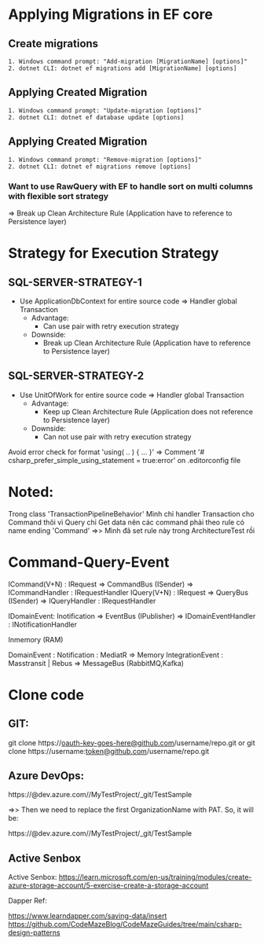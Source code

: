 ﻿# Applying Migrations in EF core
## Create migrations
	1. Windows command prompt: "Add-migration [MigrationName] [options]"
	2. dotnet CLI: dotnet ef migrations add [MigrationName] [options]

## Applying Created Migration
	1. Windows command prompt: "Update-migration [options]"
	2. dotnet CLI: dotnet ef database update [options]

## Applying Created Migration
	1. Windows command prompt: "Remove-migration [options]"
	2. dotnet CLI: dotnet ef migrations remove [options]

### Want to use RawQuery with EF to handle sort on multi columns with flexible sort strategy
=> Break up Clean Architecture Rule (Application have to reference to Persistence layer)

# Strategy for Execution Strategy

## SQL-SERVER-STRATEGY-1
 - Use ApplicationDbContext for entire source code => Handler global Transaction
	- Advantage:
		+ Can use pair with retry execution strategy
	- Downside:
		+ Break up Clean Architecture Rule (Application have to reference to Persistence layer)

## SQL-SERVER-STRATEGY-2
 - Use UnitOfWork for entire source code => Handler global Transaction
	- Advantage:
		+ Keep up Clean Architecture Rule (Application does not reference to Persistence layer)
	- Downside:
		+ Can not use pair with retry execution strategy


Avoid error check for format 'using( .. ) { ... }'
=> Comment '# csharp_prefer_simple_using_statement = true:error' on .editorconfig file

# Noted: 
Trong class 'TransactionPipelineBehavior' Mình chỉ handler Transaction cho Command thôi 
vì Query chỉ Get data nên các command phải theo rule có name ending 'Command'
=>> Mình đã set rule này trong ArchitectureTest rồi

# Command-Query-Event

ICommand(V+N) : IRequest => CommandBus (ISender) => ICommandHandler : IRequestHandler
IQuery(V+N) : IRequest   => QueryBus (ISender) => IQueryHandler : IRequestHandler

IDomainEvent: Inotification => EventBus (IPublisher) => IDomainEventHandler : INotificationHandler

Inmemory (RAM)

DomainEvent : Notification : MediatR => Memory
IntegrationEvent : Masstransit | Rebus => MessageBus (RabbitMQ,Kafka)

# Clone code

## GIT: 
git clone https://oauth-key-goes-here@github.com/username/repo.git
or
git clone https://username:token@github.com/username/repo.git
## Azure DevOps:
https://<OrganizationName>@dev.azure.com/<OrganizationName>/MyTestProject/_git/TestSample

=>> Then we need to replace the first OrganizationName with PAT. So, it will be:

https://<PAT>@dev.azure.com/<OrganizationName>/MyTestProject/_git/TestSample

## Active Senbox
Active Senbox: https://learn.microsoft.com/en-us/training/modules/create-azure-storage-account/5-exercise-create-a-storage-account


Dapper Ref:

https://www.learndapper.com/saving-data/insert
https://github.com/CodeMazeBlog/CodeMazeGuides/tree/main/csharp-design-patterns
